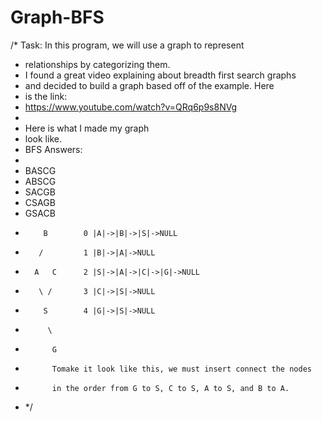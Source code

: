 # Graph-BFS

/* Task: In this program, we will use a graph to represent
 * relationships by categorizing them. 
 * I found a great video explaining about breadth first search graphs 
 * and decided to build a graph based off of the example. Here
 * is the link: 
 * https://www.youtube.com/watch?v=QRq6p9s8NVg
 *
 * Here is what I made my graph
 * look like. 
 * BFS Answers:
 *
 * BASCG
 * ABSCG
 * SACGB
 * CSAGB
 * GSACB
 *         B        0 |A|->|B|->|S|->NULL          
 *        /         1 |B|->|A|->NULL
 *       A   C      2 |S|->|A|->|C|->|G|->NULL
 *        \ /       3 |C|->|S|->NULL
 *         S        4 |G|->|S|->NULL
 *          \
 *           G
 *           Tomake it look like this, we must insert connect the nodes
 *           in the order from G to S, C to S, A to S, and B to A.
 * */
